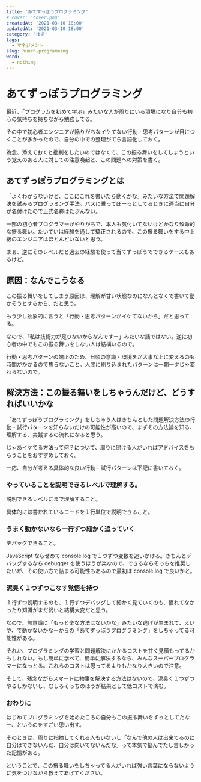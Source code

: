 ```yaml
---
title: 'あてずっぽうプログラミング'
# cover: 'cover.png'
createdAt: '2021-03-10 18:00'
updatedAt: '2021-03-10 18:00'
category: '技術'
tags:
  - マネジメント
slug: hunch-programming
word:
  - nothing
---
```


# あてずっぽうプログラミング

最近、「プログラムを初めて学ぶ」みたいな人が周りにいる環境になり自分も初心の気持ちを持ちながら勉強してる。

その中で初心者エンジニアが陥りがちなイケてない行動・思考パターンが目につくことが多かったので、自分の中での整理がてら言語化しておく。

為念、添えておくと批判をしたいのではなくて、この振る舞いをしてしまうという覚えのある人に対しての注意喚起と、この問題への対策を書く。

## あてずっぽうプログラミングとは

「よくわからないけど、ここにこれを書いたら動くかな」みたいな方法で問題解決を試みるプログラミング手法。バスに乗ってぼーっとしてるときに適当に自分が名付けたので正式名称はたぶんない。

一部の初心者プログラマーがやりがちで、本人も気付いてないけどかなり致命的な振る舞い。たいていは経験を通して矯正されるので、この振る舞いをする中上級のエンジニアはほとんどいないと思う。

まぁ、逆にそのレベルだと過去の経験を使って当てずっぽうでできるケースもあるけど。

## 原因：なんでこうなる

この振る舞いをしてしまう原因は、理解が甘い状態なのになんとなくで書いて動かそうとするから、だと思う。

もう少し抽象的に言うと「行動・思考パターンがイケてないから」だと思ってる。

なので、「私は技術力が足りないからなんですー」みたいな話ではない。逆に初心者の中でもこの振る舞いをしない人は結構いるので。

行動・思考パターンの端正のため、日頃の意識・環境をが大事な上に変えるのも時間がかかるので焦らないこと。人間に刷り込まれたパターンは一朝一夕じゃ変わらないので。

## 解決方法：この振る舞いをしちゃうんだけど、どうすればいいかな

「あてずっぽうプログラミング」をしちゃう人はきちんとした問題解決方法の行動・試行パターンを知らないだけの可能性が高いので、まずその方法論を知る、理解する、実践するの流れになると思う。

じゃあイケてる方法って何？について、周りに聞ける人がいればアドバイスをもらうことをおすすめしておく。

一応、自分が考える具体的な良い行動・試行パターンは下記に書いておく。

### やっていることを説明できるレベルで理解する。

説明できるレベルにまで理解すること。

具体的には書かれているコードを１行単位で説明できること。

### うまく動かないなら一行ずつ細かく追っていく

デバッグできること。

JavaScript ならせめて console.log で１つずつ変数を追いかける。きちんとデバッグするなら debugger を使うほうが楽なので、できるならそっちを推奨したいが、その使い方で詰まる可能性もあるので最初は console.log で良いかと。

### 泥臭く１つずつこなす覚悟を持つ

１行ずつ説明するのも、１行ずつデバッグして細かく見ていくのも、慣れてなかったり知識がまだ弱いと結構大変だと思う。

なので、無意識に「もっと楽な方法はないかな」みたいな逃げが生まれて、えいや、で動かないかなーからの「あてずっぽうプログラミング」をしちゃってる可能性がある。

それか、プログラミングの学習と問題解決にかかるコストを甘く見積もってるかもしれない。もし簡単に学べて、簡単に解決するなら、みんなスーパープログラマーになっとる。これらのコストは思ってるよりもかなり大きいので注意。

そして、残念ながらスマートに物事を解決する方法はないので、泥臭く１つずつやるしかないし、むしろそっちのほうが結果として低コストで済む。

### おわりに

はじめてプログラミングを始めたころの自分もこの振る舞いをずっとしてたなー、というのをすごい思い出す。

そのときは、周りに指摘してくれる人もいないし「なんで他の人は出来てるのに自分はできないんだ、自分は向いてないんだな」って本気で悩んでたし苦しかった記憶がある。

ということで、この振る舞いをしちゃってる人がいれば強い言葉にならないように気をつけながら教えてあげてください。
